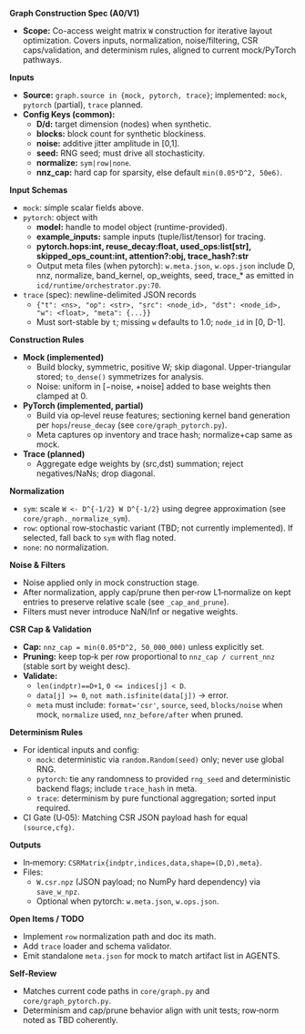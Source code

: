 **Graph Construction Spec (A0/V1)**

- **Scope:** Co-access weight matrix `W` construction for iterative layout optimization. Covers inputs, normalization, noise/filtering, CSR caps/validation, and determinism rules, aligned to current mock/PyTorch pathways.

**Inputs**
- **Source:** `graph.source in {mock, pytorch, trace}`; implemented: `mock`, `pytorch` (partial), `trace` planned.
- **Config Keys (common):**
  - **D/d:** target dimension (nodes) when synthetic.
  - **blocks:** block count for synthetic blockiness.
  - **noise:** additive jitter amplitude in [0,1].
  - **seed:** RNG seed; must drive all stochasticity.
  - **normalize:** `sym|row|none`.
  - **nnz_cap:** hard cap for sparsity, else default `min(0.05*D^2, 50e6)`.

**Input Schemas**
- `mock`: simple scalar fields above.
- `pytorch`: object with
  - **model:** handle to model object (runtime-provided).
  - **example_inputs:** sample inputs (tuple/list/tensor) for tracing.
  - **pytorch.hops:int, reuse_decay:float, used_ops:list[str], skipped_ops_count:int, attention?:obj, trace_hash?:str**
  - Output meta files (when pytorch): `w.meta.json`, `w.ops.json` include D, nnz, normalize, band_kernel, op_weights, seed, trace_* as emitted in `icd/runtime/orchestrator.py:70`.
- `trace` (spec): newline-delimited JSON records
  - `{"t": <ns>, "op": <str>, "src": <node_id>, "dst": <node_id>, "w": <float>, "meta": {...}}`
  - Must sort-stable by `t`; missing `w` defaults to 1.0; `node_id` in [0, D-1].

**Construction Rules**
- **Mock (implemented)**
  - Build blocky, symmetric, positive W; skip diagonal. Upper-triangular stored; `to_dense()` symmetrizes for analysis.
  - Noise: uniform in [−noise, +noise] added to base weights then clamped at 0.
- **PyTorch (implemented, partial)**
  - Build via op‑level reuse features; sectioning kernel band generation per `hops`/`reuse_decay` (see `core/graph_pytorch.py`).
  - Meta captures op inventory and trace hash; normalize+cap same as mock.
- **Trace (planned)**
  - Aggregate edge weights by (src,dst) summation; reject negatives/NaNs; drop diagonal.

**Normalization**
- `sym`: scale `W <- D^{-1/2} W D^{-1/2}` using degree approximation (see `core/graph._normalize_sym`).
- `row`: optional row‑stochastic variant (TBD; not currently implemented). If selected, fall back to `sym` with flag noted.
- `none`: no normalization.

**Noise & Filters**
- Noise applied only in mock construction stage.
- After normalization, apply cap/prune then per‑row L1‑normalize on kept entries to preserve relative scale (see `_cap_and_prune`).
- Filters must never introduce NaN/Inf or negative weights.

**CSR Cap & Validation**
- **Cap:** `nnz_cap = min(0.05*D^2, 50_000_000)` unless explicitly set.
- **Pruning:** keep top‑k per row proportional to `nnz_cap / current_nnz` (stable sort by weight desc).
- **Validate:**
  - `len(indptr)==D+1`, `0 <= indices[j] < D`.
  - `data[j] >= 0`, `not math.isfinite(data[j])` → error.
  - `meta` must include: `format='csr'`, `source`, `seed`, `blocks/noise` when mock, `normalize` used, `nnz_before/after` when pruned.

**Determinism Rules**
- For identical inputs and config:
  - `mock`: deterministic via `random.Random(seed)` only; never use global RNG.
  - `pytorch`: tie any randomness to provided `rng_seed` and deterministic backend flags; include `trace_hash` in meta.
  - `trace`: determinism by pure functional aggregation; sorted input required.
- CI Gate (U‑05): Matching CSR JSON payload hash for equal `(source,cfg)`.

**Outputs**
- In‑memory: `CSRMatrix{indptr,indices,data,shape=(D,D),meta}`.
- Files:
  - `W.csr.npz` (JSON payload; no NumPy hard dependency) via `save_w_npz`.
  - Optional when pytorch: `w.meta.json`, `w.ops.json`.

**Open Items / TODO**
- Implement `row` normalization path and doc its math.
- Add `trace` loader and schema validator.
- Emit standalone `meta.json` for mock to match artifact list in AGENTS.

**Self‑Review**
- Matches current code paths in `core/graph.py` and `core/graph_pytorch.py`.
- Determinism and cap/prune behavior align with unit tests; row‑norm noted as TBD coherently.

